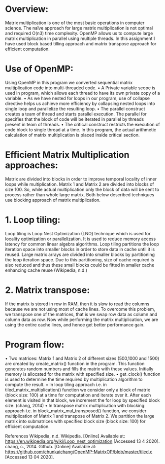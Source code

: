 # Overview:
Matrix multiplication is one of the most basic operations in computer science. The naïve approach for large matrix  multiplication is not optimal and required O(n3) time complexity. OpenMP allows us to compute large matrix multiplication in parallel using multiple threads. In this assignment I have used block based tilling approach and matrix transpose approach for efficient computation. 

# Use of OpenMP:
Using OpenMP in this program we converted sequential matrix multiplication code into multi-threaded code.
•	A Private variable scope is used in program, which allows each thread to have its own private copy of a variable.
•	As we have nested for loops  in our program, use of collapse directive helps us achieve more efficiency by collapsing nested loops into single loop and parallelize the resulting loop.
•	The parallel construct creates a team of thread and starts parallel execution. The parallel for  specifies that the block of code will be iterated in parallel by threads present in team of threads.
•	The critical construct restricts the execution of code block to single thread at a time. In this program, the actual arithmetic calculation of matrix multiplication is placed inside critical section.

# Efficient Matrix Multiplication approaches:
Matrix are divided into blocks in order to improve temporal locality of inner loops while multiplication. Matrix 1 and Matrix 2 are divided into blocks of size 100. So, while actual multiplication only the block of data will be sent to process rather than whole large matrix. Both below described techniques use blocking approach of matrix multiplication. 
# 1. Loop tiling:
Loop tiling is Loop Nest Optimization (LNO) technique which is used for locality optimization or parallelization. It is used to reduce memory access latency for common linear algebra algorithms.
Loop tiling partitions the loop iteration space into smaller blocks in order to store data in cache until it is reused. Large matrix arrays are divided into smaller blocks by partitioning the loop iteration space. Due to this partitioning, size of cache required is also reduced and thus these small blocks could be fitted in smaller cache enhancing cache reuse (Wikipedia, n.d.)
# 2. Matrix transpose:
If the matrix is stored in row in RAM, then it is slow to read the columns because we are not using most of cache lines. To overcome this problem, we transpose one of the matrices, that is we swap row data as column and column data as row.  Now while performing the matrix multiplication, we are using the entire cache lines, and hence get better performance gain.

# Program flow:
•	Two matrices: Matrix 1 and Matrix 2 of different sizes (500,1000 and 1500) are created by create_matrix() function in the program. This function generates random numbers and fills the matrix with these values. Initially memory is allocated for the matrix with specified size. 
•	get_clock() function is used to determine the time required by multiplication algorithm to compute the result.
•	In loop tiling approach i.e. in tiled_matrix_multiplication() function we consider only a block of matrix (block size: 100) at a time for computation and iterate over it. After each element is visited in that block, we increment the for loop by specified block size. (chang, 2014)
•	In transpose matrix multiplication with blocking approach i.e. in block_matrix_mul_transposed() function, we consider multiplication of Matrix 1 and transpose of Matrix 2. We partition the large matrix into submatrices with specified block size (block size: 100) for efficient computation.  


References
Wikipedia, n.d. Wikipedia. [Online] 
Available at: https://en.wikipedia.org/wiki/Loop_nest_optimization
[Accessed 13 4 2020].
chang, c., 2014. Github. [Online] 
Available at: https://github.com/chunkaichang/OpenMP-MatrixOP/blob/master/tiled.c
[Accessed 13 04 2020].


